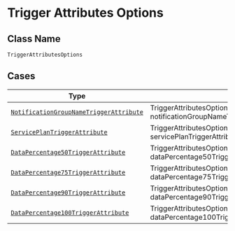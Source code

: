 
# Trigger Attributes Options

## Class Name

`TriggerAttributesOptions`

## Cases

| Type | Factory Method |
|  --- | --- |
| [`NotificationGroupNameTriggerAttribute`](../../../doc/models/notification-group-name-trigger-attribute.md) | TriggerAttributesOptions.FromNotificationGroupNameTriggerAttribute(NotificationGroupNameTriggerAttribute notificationGroupNameTriggerAttribute) |
| [`ServicePlanTriggerAttribute`](../../../doc/models/service-plan-trigger-attribute.md) | TriggerAttributesOptions.FromServicePlanTriggerAttribute(ServicePlanTriggerAttribute servicePlanTriggerAttribute) |
| [`DataPercentage50TriggerAttribute`](../../../doc/models/data-percentage-50-trigger-attribute.md) | TriggerAttributesOptions.FromDataPercentage50TriggerAttribute(DataPercentage50TriggerAttribute dataPercentage50TriggerAttribute) |
| [`DataPercentage75TriggerAttribute`](../../../doc/models/data-percentage-75-trigger-attribute.md) | TriggerAttributesOptions.FromDataPercentage75TriggerAttribute(DataPercentage75TriggerAttribute dataPercentage75TriggerAttribute) |
| [`DataPercentage90TriggerAttribute`](../../../doc/models/data-percentage-90-trigger-attribute.md) | TriggerAttributesOptions.FromDataPercentage90TriggerAttribute(DataPercentage90TriggerAttribute dataPercentage90TriggerAttribute) |
| [`DataPercentage100TriggerAttribute`](../../../doc/models/data-percentage-100-trigger-attribute.md) | TriggerAttributesOptions.FromDataPercentage100TriggerAttribute(DataPercentage100TriggerAttribute dataPercentage100TriggerAttribute) |

